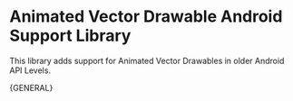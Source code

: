 # Animated Vector Drawable Android Support Library


This library adds support for Animated Vector Drawables in older Android API Levels.


{GENERAL}
